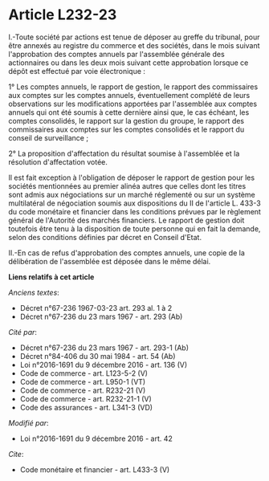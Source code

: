 # Article L232-23

I.-Toute société par actions est tenue de déposer au greffe du tribunal, pour être annexés au registre du commerce et des
sociétés, dans le mois suivant l'approbation des comptes annuels par l'assemblée générale des actionnaires ou dans les deux
mois suivant cette approbation lorsque ce dépôt est effectué par voie électronique : 

1° Les comptes annuels, le rapport de gestion, le rapport des commissaires aux comptes sur les comptes annuels,
éventuellement complété de leurs observations sur les modifications apportées par l'assemblée aux comptes annuels qui ont été
soumis à cette dernière ainsi que, le cas échéant, les comptes consolidés, le rapport sur la gestion du groupe, le rapport
des commissaires aux comptes sur les comptes consolidés et le rapport du conseil de surveillance ; 

2° La proposition d'affectation du résultat soumise à l'assemblée et la résolution d'affectation votée. 

Il est fait exception à l'obligation de déposer le rapport de gestion pour les sociétés mentionnées au premier alinéa autres
que celles dont les titres sont admis aux négociations sur un marché réglementé ou sur un système multilatéral de négociation
soumis aux dispositions du II de l'article L. 433-3 du code monétaire et financier dans les conditions prévues par le
règlement général de l'Autorité des marchés financiers. Le rapport de gestion doit toutefois être tenu à la disposition de
toute personne qui en fait la demande, selon des conditions définies par décret en Conseil d'Etat. 

II.-En cas de refus d'approbation des comptes annuels, une copie de la délibération de l'assemblée est déposée dans le même
délai.

**Liens relatifs à cet article**

_Anciens textes_:

  - Décret n°67-236 1967-03-23 art. 293 al. 1 à 2
  - Décret n°67-236 du 23 mars 1967 - art. 293 (Ab)

_Cité par_:

  - Décret n°67-236 du 23 mars 1967 - art. 293-1 (Ab)
  - Décret n°84-406 du 30 mai 1984 - art. 54 (Ab)
  - Loi n°2016-1691 du 9 décembre 2016 - art. 136 (V)
  - Code de commerce - art. L123-5-2 (V)
  - Code de commerce - art. L950-1 (VT)
  - Code de commerce - art. R232-21 (V)
  - Code de commerce - art. R232-21-1 (V)
  - Code des assurances - art. L341-3 (VD)

_Modifié par_:

  - Loi n°2016-1691 du 9 décembre 2016 - art. 42

_Cite_:

  - Code monétaire et financier - art. L433-3 (V)
